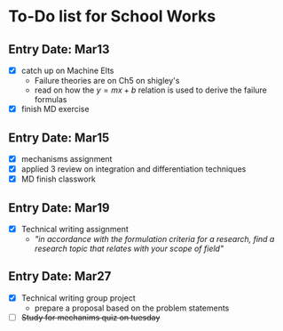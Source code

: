 # To-Do list for School Works

## Entry Date: Mar13

- [X] catch up on Machine Elts
  - Failure theories are on Ch5 on shigley's
  - read on how the $y=mx+b$ relation is used to derive the failure formulas
- [X] finish MD exercise

## Entry Date: Mar15

- [X] mechanisms assignment
- [X] applied 3 review on integration and differentiation techniques
- [X] MD finish classwork

## Entry Date: Mar19

- [X] Technical writing assignment
  - *"in accordance with the formulation criteria for a research, find a research topic that relates with your scope of field"*

## Entry Date: Mar27

- [X] Technical writing group project
  - prepare a proposal based on the problem statements
- [ ] ~~Study for mechanims quiz on tuesday~~
